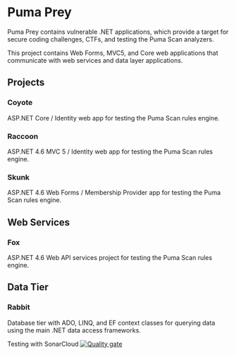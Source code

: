 # Puma Prey
Puma Prey contains vulnerable .NET applications, which provide a target for secure coding challenges, CTFs, and testing the Puma Scan analyzers.

This project contains Web Forms, MVC5, and Core web applications that communicate with web services and data layer applications.

## Projects

### Coyote
ASP.NET Core / Identity web app for testing the Puma Scan rules engine.

### Raccoon
ASP.NET 4.6 MVC 5 / Identity web app for testing the Puma Scan rules engine.

### Skunk
ASP.NET 4.6 Web Forms / Membership Provider app for testing the Puma Scan rules engine.

## Web Services

### Fox 
ASP.NET 4.6 Web API services project for testing the Puma Scan rules engine.

## Data Tier

### Rabbit
Database tier with ADO, LINQ, and EF context classes for querying data using the main .NET data access frameworks.

Testing with SonarCloud
[![Quality gate](https://sonarcloud.io/api/project_badges/quality_gate?project=MinChanSike_puma-prey)](https://sonarcloud.io/summary/new_code?id=MinChanSike_puma-prey)